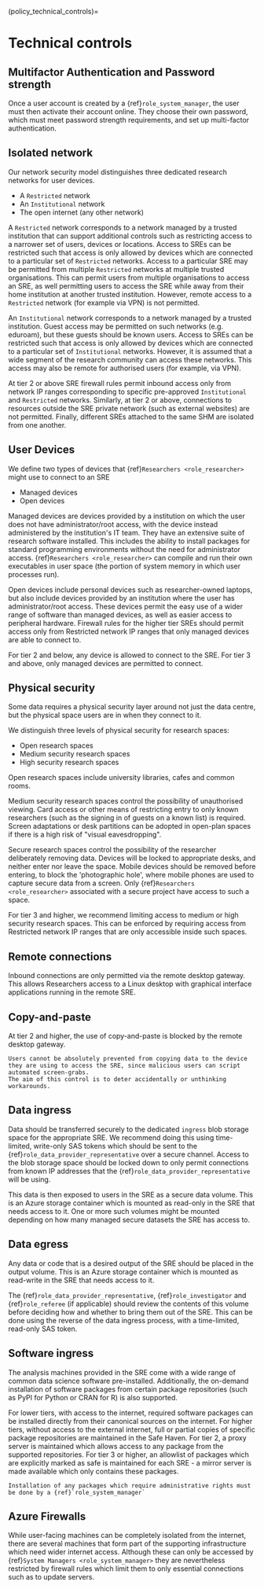 (policy_technical_controls)=

# Technical controls

## Multifactor Authentication and Password strength

Once a user account is created by a {ref}`role_system_manager`, the user must then activate their account online.
They choose their own password, which must meet password strength requirements, and set up multi-factor authentication.

## Isolated network

Our network security model distinguishes three dedicated research networks for user devices.

- A `Restricted` network
- An `Institutional` network
- The open internet (any other network)

A `Restricted` network corresponds to a network managed by a trusted institution that can support additional controls such as restricting access to a narrower set of users, devices or locations.
Access to SREs can be restricted such that access is only allowed by devices which are connected to a particular set of `Restricted` networks.
Access to a particular SRE may be permitted from multiple `Restricted` networks at multiple trusted organisations.
This can permit users from multiple organisations to access an SRE, as well permitting users to access the SRE while away from their home institution at another trusted institution.
However, remote access to a `Restricted` network (for example via VPN) is not permitted.

An `Institutional` network corresponds to a network managed by a trusted institution.
Guest access may be permitted on such networks (e.g. eduroam), but these guests should be known users.
Access to SREs can be restricted such that access is only allowed by devices which are connected to a particular set of `Institutional` networks.
However, it is assumed that a wide segment of the research community can access these networks.
This access may also be remote for authorised users (for example, via VPN).

At tier 2 or above SRE firewall rules permit inbound access only from network IP ranges corresponding to specific pre-approved `Institutional` and `Restricted` networks.
Similarly, at tier 2 or above, connections to resources outside the SRE private network (such as external websites) are not permitted.
Finally, different SREs attached to the same SHM are isolated from one another.

## User Devices

We define two types of devices that {ref}`Researchers <role_researcher>` might use to connect to an SRE

- Managed devices
- Open devices

Managed devices are devices provided by a institution on which the user does not have administrator/root access, with the device instead administered by the institution's IT team.
They have an extensive suite of research software installed.
This includes the ability to install packages for standard programming environments without the need for administrator access.
{ref}`Researchers <role_researcher>` can compile and run their own executables in user space (the portion of system memory in which user processes run).

Open devices include personal devices such as researcher-owned laptops, but also include devices provided by an institution where the user has administrator/root access.
These devices permit the easy use of a wider range of software than managed devices, as well as easier access to peripheral hardware.
Firewall rules for the higher tier SREs should permit access only from Restricted network IP ranges that only managed devices are able to connect to.

For tier 2 and below, any device is allowed to connect to the SRE.
For tier 3 and above, only managed devices are permitted to connect.

## Physical security

Some data requires a physical security layer around not just the data centre,
but the physical space users are in when they connect to it.

We distinguish three levels of physical security for research spaces:

- Open research spaces
- Medium security research spaces
- High security research spaces

Open research spaces include university libraries, cafes and common rooms.

Medium security research spaces control the possibility of unauthorised viewing.
Card access or other means of restricting entry to only known researchers (such as the signing in of guests on a known list) is required.
Screen adaptations or desk partitions can be adopted in open-plan spaces if there is a high risk of "visual eavesdropping".

Secure research spaces control the possibility of the researcher deliberately removing data.
Devices will be locked to appropriate desks, and neither enter nor leave the space.
Mobile devices should be removed before entering, to block the 'photographic hole', where mobile phones are used to capture secure data from a screen.
Only {ref}`Researchers <role_researcher>` associated with a secure project have access to such a space.

For tier 3 and higher, we recommend limiting access to medium or high security research spaces.
This can be enforced by requiring access from Restricted network IP ranges that are only accessible inside such spaces.

## Remote connections

Inbound connections are only permitted via the remote desktop gateway.
This allows Researchers access to a Linux desktop with graphical interface applications running in the remote SRE.

## Copy-and-paste

At tier 2 and higher, the use of copy-and-paste is blocked by the remote desktop gateway.

```{attention}
Users cannot be absolutely prevented from copying data to the device they are using to access the SRE, since malicious users can script automated screen-grabs.
The aim of this control is to deter accidentally or unthinking workarounds.
```

## Data ingress

Data should be transferred securely to the dedicated `ingress` blob storage space for the appropriate SRE.
We recommend doing this using time-limited, write-only SAS tokens which should be sent to the {ref}`role_data_provider_representative` over a secure channel.
Access to the blob storage space should be locked down to only permit connections from known IP addresses that the {ref}`role_data_provider_representative` will be using.

This data is then exposed to users in the SRE as a secure data volume.
This is an Azure storage container which is mounted as read-only in the SRE that needs access to it.
One or more such volumes might be mounted depending on how many managed secure datasets the SRE has access to.

## Data egress

Any data or code that is a desired output of the SRE should be placed in the output volume.
This is an Azure storage container which is mounted as read-write in the SRE that needs access to it.

The {ref}`role_data_provider_representative`, {ref}`role_investigator` and {ref}`role_referee` (if applicable) should review the contents of this volume before deciding how and whether to bring them out of the SRE.
This can be done using the reverse of the data ingress process, with a time-limited, read-only SAS token.

## Software ingress

The analysis machines provided in the SRE come with a wide range of common data science software pre-installed.
Additionally, the on-demand installation of software packages from certain package repositories (such as PyPI for Python or CRAN for R) is also supported.

For lower tiers, with access to the internet, required software packages can be installed directly from their canonical sources on the internet.
For higher tiers, without access to the external internet, full or partial copies of specific package repositories are maintained in the Safe Haven.
For tier 2, a proxy server is maintained which allows access to any package from the supported repositories.
For tier 3 or higher, an allowlist of packages which are explicitly marked as safe is maintained for each SRE - a mirror server is made available which only contains these packages.

```{attention}
Installation of any packages which require administrative rights must be done by a {ref}`role_system_manager`
```

## Azure Firewalls

While user-facing machines can be completely isolated from the internet, there are several machines that form part of the supporting infrastructure which need wider internet access.
Although these can only be accessed by {ref}`System Managers <role_system_manager>` they are nevertheless restricted by firewall rules which limit them to only essential connections such as to update servers.
